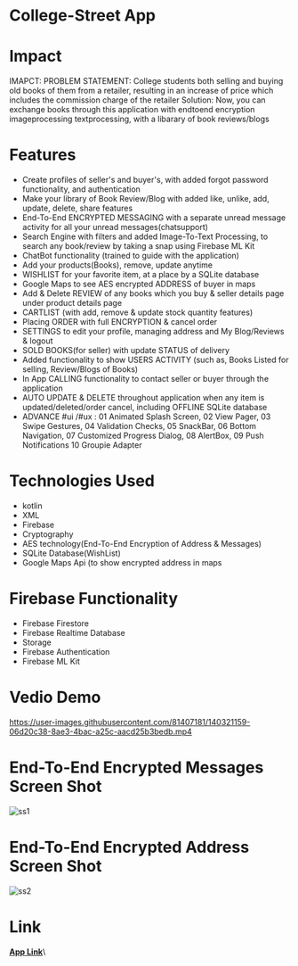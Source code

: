 # College-Street App

# Impact

IMAPCT:
PROBLEM STATEMENT: College students both selling and buying old books of them from a retailer, resulting in an increase of price which includes the commission charge of the retailer
Solution: Now, you can exchange books through this application with endtoend encryption imageprocessing textprocessing, with a libarary of book reviews/blogs

# Features

- Create profiles of seller's and buyer's, with added forgot password functionality, and authentication
- Make your library of Book Review/Blog with added like, unlike, add, update, delete, share features
- End-To-End ENCRYPTED MESSAGING with a separate unread message activity for all your unread messages(chatsupport)
- Search Engine with filters and added Image-To-Text Processing, to search any book/review by taking a snap using Firebase ML Kit
- ChatBot functionality (trained to guide with the application)
- Add your products(Books), remove, update anytime
- WISHLIST for your favorite item, at a place by a SQLite database
- Google Maps to see AES encrypted ADDRESS of buyer in maps
- Add & Delete REVIEW of any books which you buy & seller details page under product details page
- CARTLIST (with add, remove & update stock quantity features)
- Placing ORDER with full ENCRYPTION & cancel order
- SETTINGS to edit your profile, managing address and My Blog/Reviews & logout
- SOLD BOOKS(for seller) with update STATUS of delivery
- Added functionality to show USERS ACTIVITY (such as, Books Listed for selling, Review/Blogs of Books)
- In App CALLING functionality to contact seller or buyer through the application
- AUTO UPDATE & DELETE throughout application when any item is updated/deleted/order cancel, including OFFLINE SQLite database
- ADVANCE #ui /#ux : 
        01  Animated Splash Screen,
        02   View Pager, 
        03   Swipe Gestures, 
        04   Validation Checks, 
        05   SnackBar, 
        06   Bottom Navigation, 
        07   Customized Progress Dialog, 
        08   AlertBox,
        09   Push Notifications
        10   Groupie Adapter

# Technologies Used
- kotlin
- XML
- Firebase 
- Cryptography
- AES technology(End-To-End Encryption of Address & Messages)
- SQLite Database(WishList)
- Google Maps Api (to show encrypted address in maps

# Firebase Functionality

- Firebase Firestore
- Firebase Realtime Database
- Storage
- Firebase Authentication
- Firebase ML Kit
        
# Vedio Demo

https://user-images.githubusercontent.com/81407181/140321159-06d20c38-8ae3-4bac-a25c-aacd25b3bedb.mp4

# End-To-End Encrypted Messages Screen Shot

![ss1](https://user-images.githubusercontent.com/81407181/140867714-d8ff4787-fb85-421a-8a29-8bc202a36bc9.png)

# End-To-End Encrypted Address Screen Shot

![ss2](https://user-images.githubusercontent.com/81407181/140867794-7e2db3f5-f1dc-49c9-a9ae-90e81b439e5b.png)

# Link

**[App Link](https://www.linkedin.com/posts/nirmalya-saha-625993201_cryptography-machinelearnig-searchengine-activity-6861649646620618752-hr6C)**\  






